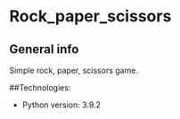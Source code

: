 # Rock_paper_scissors

## General info
Simple rock, paper, scissors game.

##Technologies:
* Python version: 3.9.2

